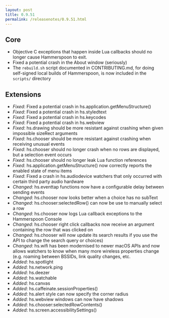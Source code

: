 ```yaml
---
layout: post
title: 0.9.51
permalink: /releasenotes/0.9.51.html
---
```


## Core
 * Objective C exceptions that happen inside Lua callbacks should no longer cause Hammerspoon to exit.
 * Fixed a potential crash in the About window (seriously)
 * The `rebuild.sh` script documented in CONTRIBUTING.md, for doing self-signed local builds of Hammerspoon, is now included in the `scripts/` directory

## Extensions

 * *Fixed*: Fixed a potential crash in hs.application.getMenuStructure()
 * *Fixed*: Fixed a potential crash in hs.styledtext
 * *Fixed*: Fixed a potential crash in hs.keycodes
 * *Fixed*: Fixed a potential crash in hs.webview
 * *Fixed*: hs.drawing should be more resistant against crashing when given impossible sizeRect arguments
 * *Fixed*: hs.chooser should be more resistant against crashing when receiving unusual events
 * *Fixed*: hs.chooser should no longer crash when no rows are displayed, but a selection event occurs
 * *Fixed*: hs.chooser should no longer leak Lua function references
 * *Fixed*: hs.application.getMenuStructure() now correctly reports the enabled state of menu items
 * *Fixed*: Fixed a crash in hs.audiodevice watchers that only occurred with certain third party audio hardware
 * *Changed*: hs.eventtap functions now have a configurable delay between sending events
 * *Changed*: hs.chooser now looks better when a choice has no subText
 * *Changed*: hs.chooser:selectedRow() can now be use to manually select a row
 * *Changed*: hs.chooser now logs Lua callback exceptions to the Hammerspoon Console
 * *Changed*: hs.chooser right click callbacks now receive an argument containing the row that was clicked on
 * *Changed*: hs.chooser will now update its search results if you use the API to change the search query or choices)
 * *Changed*: hs.wifi has been modernised to newer macOS APIs and now allows watchers to know when many more wireless properties change (e.g. roaming between BSSIDs, link quality changes, etc.
 * *Added*: hs.spotlight
 * *Added*: hs.network.ping
 * *Added*: hs.deezer
 * *Added*: hs.watchable
 * *Added*: hs.canvas
 * *Added*: hs.caffeinate.sessionProperties()
 * *Added*: hs.alert style can now specify the corner radius
 * *Added*: hs.webview windows can now have shadows
 * *Added*: hs.chooser:selectedRowContents()
 * *Added*: hs.screen.accessibilitySettings()


